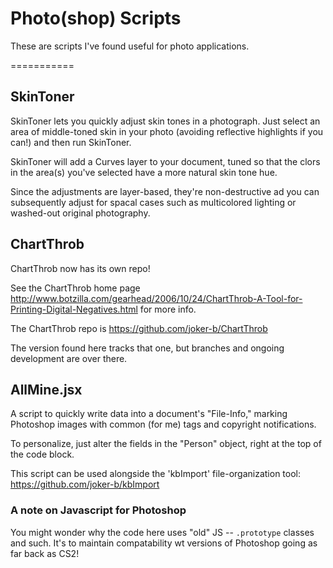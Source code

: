 # Photo(shop) Scripts

These are scripts I've found useful for photo applications.

===========

## SkinToner

SkinToner lets you quickly adjust skin tones in a photograph. Just select an area of middle-toned skin in your photo (avoiding reflective highlights if you can!) and then run SkinToner.

SkinToner will add a Curves layer to your document, tuned so that the clors in the area(s) you've selected have a more natural skin tone hue.

Since the adjustments are layer-based, they're non-destructive ad you can subsequently adjust for spacal cases such as multicolored lighting or washed-out original photography.

## ChartThrob

ChartThrob now has its own repo!

See the ChartThrob home page http://www.botzilla.com/gearhead/2006/10/24/ChartThrob-A-Tool-for-Printing-Digital-Negatives.html for more info.

The ChartThrob repo is https://github.com/joker-b/ChartThrob

The version found here tracks that one, but branches and ongoing development are over there.

## AllMine.jsx

A script to quickly write data into a document's "File-Info," marking Photoshop images with common (for me) tags and copyright notifications.

To personalize, just alter the fields in the "Person" object, right at the top of the code block.

This script can be used alongside the 'kbImport' file-organization tool: https://github.com/joker-b/kbImport

### A note on Javascript for Photoshop

You might wonder why the code here uses "old" JS -- `.prototype` classes and such. It's to maintain compatability wt versions of Photoshop going as far back as CS2!
